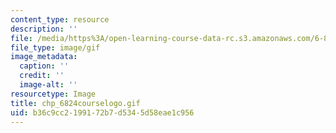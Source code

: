 ```yaml
---
content_type: resource
description: ''
file: /media/https%3A/open-learning-course-data-rc.s3.amazonaws.com/6-824-distributed-computer-systems-engineering-spring-2006/b36c9cc2199172b7d5345d58eae1c956_chp_6824courselogo.gif
file_type: image/gif
image_metadata:
  caption: ''
  credit: ''
  image-alt: ''
resourcetype: Image
title: chp_6824courselogo.gif
uid: b36c9cc2-1991-72b7-d534-5d58eae1c956
---
```

